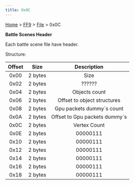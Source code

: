 ```yaml
---
title: 0x0C
---
```


[Home](/ff7-flat-wiki/Main%20Page.md) > [FF9](/ff7-flat-wiki/FF9.md) > [File](/ff7-flat-wiki/FF9/File.md) > 0x0C

**Battle Scenes Header**

Each battle scene file have header.

Structure:

| Offset |  Size   |          Description           |
|:------:|:-------:|:------------------------------:|
|  0x00  | 2 bytes |              Size              |
|  0x02  | 2 bytes |             ??????             |
|  0x04  | 2 bytes |         Objects count          |
|  0x06  | 2 bytes |  Offset to object structures   |
|  0x08  | 2 bytes |   Gpu packets dummy\`s count   |
|  0x0A  | 2 bytes | Offset to Gpu packets dummy\`s |
|  0x0C  | 2 bytes |          Vertex Count          |
|  0x0E  | 2 bytes |            00000111            |
|  0x10  | 2 bytes |            00000111            |
|  0x12  | 2 bytes |            00000111            |
|  0x14  | 2 bytes |            00000111            |
|  0x16  | 2 bytes |            00000111            |
|  0x18  | 2 bytes |            00000111            |
